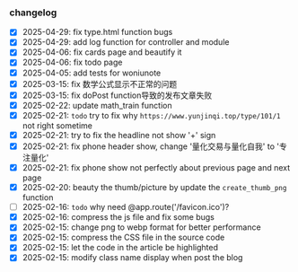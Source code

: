 ### changelog

-[x] 2025-04-29: fix type.html function bugs
-[x] 2025-04-29: add log function for controller and module
-[x] 2025-04-06: fix cards page and beautify it
-[x] 2025-04-06: fix todo page
-[x] 2025-04-05: add tests for woniunote
-[x] 2025-03-15: fix 数学公式显示不正常的问题
-[x] 2025-03-15: fix doPost function导致的发布文章失败
-[x] 2025-02-22: update math_train function
-[x] 2025-02-21: `todo` try to fix why `https://www.yunjinqi.top/type/101/1` not right sometime
-[x] 2025-02-21: try to fix the headline not show '+' sign
-[x] 2025-02-21: fix phone header show, change '量化交易与量化自我' to '专注量化'
-[x] 2025-02-21: fix phone show not perfectly about previous page and next page
-[x] 2025-02-20: beauty the thumb/picture by update the `create_thumb_png` function
-[ ] 2025-02-16: `todo` why need @app.route('/favicon.ico')? 
-[x] 2025-02-16: compress the js file and fix some bugs
-[x] 2025-02-15: change png to webp format for better performance
-[x] 2025-02-15: compress the CSS file in the source code
-[x] 2025-02-15: let the code in the article be highlighted
-[x] 2025-02-15: modify class name display when post the blog